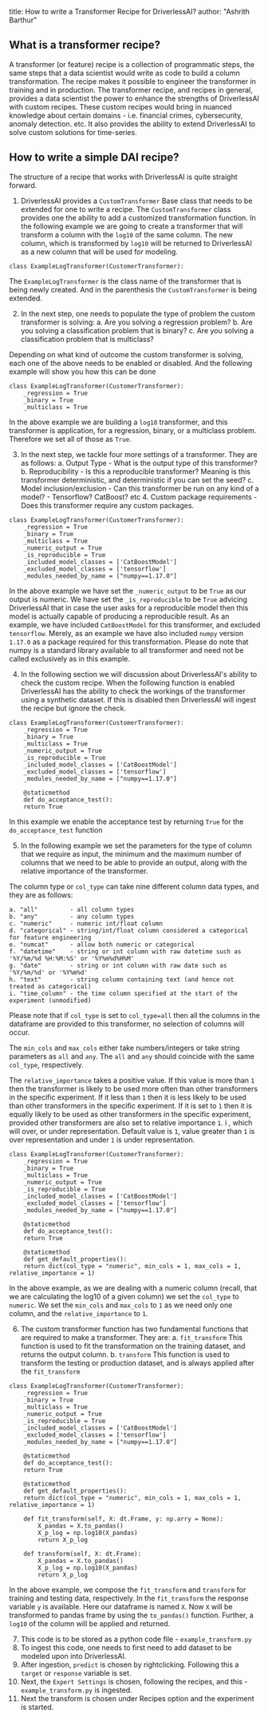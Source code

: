 title: How to write a Transformer Recipe for DriverlessAI?
author: "Ashrith Barthur"

## What is a transformer recipe? 
A transformer (or feature) recipe is a collection of programmatic steps, the same steps that a data scientist would write as code to build a column transformation.  The recipe makes it possible to engineer the transformer in training and in production.
The transformer recipe, and recipes in general, provides a data scientist the power to enhance the strengths of DriverlessAI with custom recipes. These custom recipes would bring in nuanced knowledge about certain domains - i.e. financial crimes, cybersecurity, anomaly detection. etc. It also provides the ability to extend DriverlessAI to solve custom solutions for time-series. 

## How to write a simple DAI recipe? 
The structure of a recipe that works with DriverlessAI is quite straight forward.

1. DriverlessAI provides a `CustomTransformer` Base class that needs to be extended for one to write a recipe. The `CustomTransformer` class provides one the ability to add a customized transformation function. In the following example we are going to create a transformer that will transform a column with the `log10` of the same column. The new column, which is transformed by `log10` will be returned to DriverlessAI as a new column that will be used for modeling. 

```{python eval=FALSE}
class ExampleLogTransformer(CustomerTransformer):

```
The `ExampleLogTransformer` is the class name of the transformer that is being newly created. And in the parenthesis the `CustomTransformer` is being extended. 

2. In the next step, one needs to populate the type of problem the custom transformer is solving:
   a. Are you solving a regression problem? 
   b. Are you solving a classification problem that is binary?
   c. Are you solving a classification problem that is multiclass? 
   
Depending on what kind of outcome the custom transformer is solving, each one of the above needs to be enabled or disabled. And the following example will show you how this can be done

```{python eval=FALSE}
class ExampleLogTransformer(CustomerTransformer):
	_regression = True
	_binary = True
	_multiclass = True
```
In the above example we are building a `log10` transformer, and this transformer is application, for a regression, binary, or a multiclass problem. Therefore we set all of those as `True`.


3. In the next step, we tackle four more settings of a transformer. They are as follows:
   a. Output Type - What is the output type of this transformer?
   b. Reproducibility - Is this a reproducible transformer? Meaning is this transformer deterministic, and deterministic if you can set the seed?
   c. Model inclusion/exclusion  - Can this transformer be run on any kind of a model? - Tensorflow? CatBoost? etc
   4. Custom package requirements - Does this transformer require any custom packages. 
      

```{python eval=FALSE}
class ExampleLogTransformer(CustomerTransformer):
	_regression = True
	_binary = True
	_multiclass = True
	_numeric_output = True
	_is_reproducible = True
	_included_model_classes = ['CatBoostModel']
	_excluded_model_classes = ['tensorflow']
	_modules_needed_by_name = ["numpy==1.17.0"]
```
In the above example we have set the `_numeric_output` to be `True` as our output is numeric. We have set the `_is_reproducible` to be `True` advicing DriverlessAI that in case the user asks for a reproducible model then this model is actually capable of producing a reproducible result. As an example, we have included `CatBoostModel` for this transformer, and excluded `tensorflow`. Merely, as an example we have also included `numpy` version `1.17.0` as a package required for this transformation. Please do note that numpy is a standard library available to all transformer and need not be called exclusively as in this example. 

4. In the following section we will discussion about DriverlessAI's ability to check the custom recipe. When the following function is enabled DriverlessAI has the ability to check the workings of the transformer using a synthetic dataset. If this is disabled then DriverlessAI will ingest the recipe but ignore the check. 

```{python eval=FALSE}
class ExampleLogTransformer(CustomerTransformer):
	_regression = True
	_binary = True
	_multiclass = True
	_numeric_output = True
	_is_reproducible = True
	_included_model_classes = ['CatBoostModel']
	_excluded_model_classes = ['tensorflow']
	_modules_needed_by_name = ["numpy==1.17.0"]

	@staticmethod
	def do_acceptance_test():
	return True
```
In this example we enable the acceptance test by returning `True` for the `do_acceptance_test` function

5. In the following example we set the parameters for the type of column that we require as input, the minimum and the maximum number of columns that we need to be able to provide an output, along with the relative importance of the transformer. 

The column type  or `col_type` can take nine different column data types, and they are as follows:

	a. "all"         - all column types
	b. "any"         - any column types
	c. "numeric"     - numeric int/float column
	d. "categorical" - string/int/float column considered a categorical for feature engineering
	e. "numcat"      - allow both numeric or categorical
	f. "datetime"    - string or int column with raw datetime such as '%Y/%m/%d %H:%M:%S' or '%Y%m%d%H%M'
	g. "date"        - string or int column with raw date such as '%Y/%m/%d' or '%Y%m%d'
	h. "text"        - string column containing text (and hence not treated as categorical)
	i. "time_column" - the time column specified at the start of the experiment (unmodified)

Please note that if `col_type` is set to `col_type=all` then all the columns in the dataframe are provided to this transformer, no selection of columns will occur. 

The `min_cols` and `max_cols` either take numbers/integers or take string parameters as `all` and `any`. The `all` and `any` should coincide with the same `col_type`, respectively. 

The `relative_importance` takes a positive value. If this value is more than `1` then the transformer is likely to be used more often than other transformers in the specific experiment. If it less than `1` then it is less likely to be used than other transformers in the specific experiment. If it is set to `1` then it is equally likely to be used as other transformers in the specific experiment, provided other transformers are also set to relative importance `1`.
i , which will over, or under representation. Default value is `1`, value greater than `1` is over representation and under `1` is under representation. 

```{python eval=FALSE}
class ExampleLogTransformer(CustomerTransformer):
	_regression = True
	_binary = True
	_multiclass = True
	_numeric_output = True
	_is_reproducible = True
	_included_model_classes = ['CatBoostModel']
	_excluded_model_classes = ['tensorflow']
	_modules_needed_by_name = ["numpy==1.17.0"]

	@staticmethod
	def do_acceptance_test():
	return True

	@staticmethod
	def get_default_properties():
	return dict(col_type = "numeric", min_cols = 1, max_cols = 1, relative_importance = 1)
```

In the above example, as we are dealing with a numeric column (recall, that we are calculating the log10 of a given column) we set the `col_type` to `numeric`. We set the `min_cols` and `max_cols` to `1` as we need only one column, and the `relative_importance` to `1`.

6. The custom transformer function has two fundamental functions that are required to make a transformer. They are:
   a. `fit_transform` This function is used to fit the transformation on the training dataset, and returns the output column. 
   b. `transform` This function is used to transform the testing or production dataset, and is always applied after the `fit_transform`


```{python eval=FALSE}
class ExampleLogTransformer(CustomerTransformer):
	_regression = True
	_binary = True
	_multiclass = True
	_numeric_output = True
	_is_reproducible = True
	_included_model_classes = ['CatBoostModel']
	_excluded_model_classes = ['tensorflow']
	_modules_needed_by_name = ["numpy==1.17.0"]

	@staticmethod
	def do_acceptance_test():
	return True

	@staticmethod
	def get_default_properties():
	return dict(col_type = "numeric", min_cols = 1, max_cols = 1, relative_importance = 1)

	def fit_transform(self, X: dt.Frame, y: np.arry = None):
		X_pandas = X.to_pandas()
		X_p_log = np.log10(X_pandas)
		return X_p_log

	def transform(self, X: dt.Frame):
		X_pandas = X.to_pandas()
		X_p_log = np.log10(X_pandas)
		return X_p_log
```
In the above example, we compose the `fit_transform` and `transform` for training and testing data, respectively. In the `fit_transform` the response variable `y` is available. Here our dataframe is named `X`. Now `X` will be transformed to pandas frame by using the `to_pandas()` function. Further, a `log10` of the column will be applied and returned. 

7. This code is to be stored as a python code file - `example_transform.py`
8. To ingest this code, one needs to first need to add dataset to be modeled upon into DriverlessAI. 
9. After ingestion, `predict` is chosen by rightclicking. Following this a `target` or `response` variable is set.  
10. Next, the `Expert Settings` is chosen, following the recipes, and this - `example_transform.py` is ingested.  
11. Next the transform is chosen under Recipes option and the experiment is started.    
